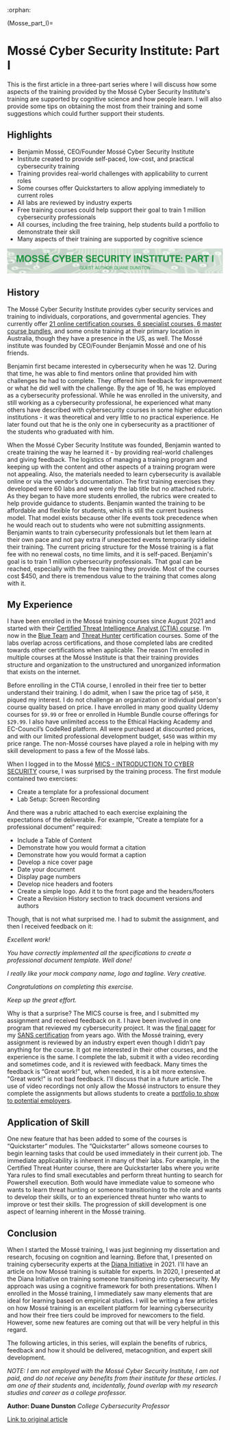 :orphan:

(Mosse_part_I)=

# Mossé Cyber Security Institute: Part I

This is the first article in a three-part series where I will discuss how some aspects of the training provided by the Mossé Cyber Security Institute's training are supported by cognitive science and how people learn. I will also provide some tips on obtaining the most from their training and some suggestions which could further support their students.

## Highlights

- Benjamin Mossé, CEO/Founder Mossé Cyber Security Institute
- Institute created to provide self-paced, low-cost, and practical cybersecurity training
- Training provides real-world challenges with applicability to current roles
- Some courses offer Quickstarters to allow applying immediately to current roles
- All labs are reviewed by industry experts
- Free training courses could help support their goal to train 1 million cybersecurity professionals
- All courses, including the free training, help students build a portfolio to demonstrate their skill
- Many aspects of their training are supported by cognitive science

<img src="images/duane-dunston-article.png" alt="Mossé Cyber Security Institute Part I"/>

## History

The Mossé Cyber Security Institute provides cyber security services and training to individuals, corporations, and governmental agencies. They currently offer [21 online certification courses, 6 specialist courses, 6 master course bundles](https://www.mosse-institute.com/certifications.html), and some onsite training at their primary location in Australia, though they have a presence in the US, as well. The Mossé institute was founded by CEO/Founder Benjamin Mossé and one of his friends.

Benjamin first became interested in cybersecurity when he was 12. During that time, he was able to find mentors online that provided him with challenges he had to complete. They offered him feedback for improvement or what he did well with the challenge. By the age of 16, he was employed as a cybersecurity professional. While he was enrolled in the university, and still working as a cybersecurity professional, he experienced what many others have described with cybersecurity courses in some higher education institutions - it was theoretical and very little to no practical experience. He later found out that he is the only one in cybersecurity as a practitioner of the students who graduated with him.

When the Mossé Cyber Security Institute was founded, Benjamin wanted to create training the way he learned it - by providing real-world challenges and giving feedback. The logistics of managing a training program and keeping up with the content and other aspects of a training program were not appealing. Also, the materials needed to learn cybersecurity is available online or via the vendor’s documentation. The first training exercises they developed were 60 labs and were only the lab title but no attached rubric. As they began to have more students enrolled, the rubrics were created to help provide guidance to students. Benjamin wanted the training to be affordable and flexible for students, which is still the current business model. That model exists because other life events took precedence when he would reach out to students who were not submitting assignments. Benjamin wants to train cybersecurity professionals but let them learn at their own pace and not pay extra if unexpected events temporarily sideline their training. The current pricing structure for the Mossé training is a flat fee with no renewal costs, no time limits, and it is self-paced. Benjamin's goal is to train 1 million cybersecurity professionals. That goal can be reached, especially with the free training they provide. Most of the courses cost $450, and there is tremendous value to the training that comes along with it.

## My Experience

I have been enrolled in the Mossé training courses since August 2021 and started with their [Certified Threat Intelligence Analyst (CTIA) course](https://www.mosse-institute.com/certifications/mtia-certified-threat-intelligence-analyst.html). I’m now in the [Blue Team](https://www.mosse-institute.com/certifications/mbt-certified-blue-teamer.html) and [Threat Hunter](https://www.mosse-institute.com/certifications/mth-certified-threat-hunter.html) certification courses. Some of the labs overlap across certifications, and those completed labs are credited towards other certifications when applicable.  The reason I’m enrolled in multiple courses at the Mossé Institute is that their training provides structure and organization to the unstructured and unorganized information that exists on the internet.

Before enrolling in the CTIA course, I enrolled in their free tier to better understand their training. I do admit, when I saw the price tag of `$450`, it piqued my interest. I do not challenge an organization or individual person's course quality based on price. I have enrolled in many good quality Udemy courses for `$9.99` or free or enrolled in Humble Bundle course offerings for `$29.99`. I also have unlimited access to the Ethical Hacking Academy and EC-Council’s CodeRed platform. All were purchased at discounted prices, and with our limited professional development budget, `$450` was within my price range. The non-Mossé courses have played a role in helping with my skill development to pass a few of the Mossé labs.

When I logged in to the Mossé [MICS - INTRODUCTION TO CYBER SECURITY](https://www.mosse-institute.com/certifications/mics-introduction-to-cyber-security.html) course, I was surprised by the training process. The first module contained two exercises:

- Create a template for a professional document
- Lab Setup: Screen Recording

And there was a rubric attached to each exercise explaining the expectations of the deliverable. For example, “Create a template for a professional document” required:

- Include a Table of Content
- Demonstrate how you would format a citation
- Demonstrate how you would format a caption
- Develop a nice cover page
- Date your document
- Display page numbers
- Develop nice headers and footers
- Create a simple logo. Add it to the front page and the headers/footers
- Create a Revision History section to track document versions and authors

Though, that is not what surprised me. I had to submit the assignment, and then I received feedback on it:

*Excellent work!*

*You have correctly implemented all the specifications to create a professional document template. Well done!*

*I really like your mock company name, logo and tagline. Very creative.*

*Congratulations on completing this exercise.*

*Keep up the great effort.*

Why is that a surprise? The MICS course is free, and I submitted my assignment and received feedback on it. I have been involved in one program that reviewed my cybersecurity project. It was the [final paper](https://citeseerx.ist.psu.edu/viewdoc/download?doi=10.1.1.28.9091&rep=rep1&type=pdf) for my [SANS certification](https://www.giac.org/certified-professional/Duane-Dunston/101331) from years ago. With the Mossé training, every assignment is reviewed by an industry expert even though I didn’t pay anything for the course. It got me interested in their other courses, and the experience is the same. I complete the lab, submit it with a video recording and sometimes code, and it is reviewed with feedback. Many times the feedback is “Great work!” but, when needed, it is a bit more extensive. "Great work!" is not bad feedback. I'll discuss that in a future article.  The use of video recordings not only allow the Mossé instructors to ensure they complete the assignments but allows students to create a [portfolio to show to potential employers](https://www.youtube.com/watch?v=36hbC-4Aoss). 

## Application of Skill

One new feature that has been added to some of the courses is “Quickstarter” modules. The “Quickstarter” allows someone courses to begin learning tasks that could be used immediately in their current job. The immediate applicability is inherent in many of their labs. For example, in the Certified Threat Hunter course, there are Quickstarter labs where you write Yara rules to find small executables and perform threat hunting to search for Powershell execution. Both would have immediate value to someone who wants to learn threat hunting or someone transitioning to the role and wants to develop their skills, or to an experienced threat hunter who wants to improve or test their skills. The progression of skill development is one aspect of learning inherent in the Mossé training.

## Conclusion

When I started the Mossé training, I was just beginning my dissertation and research, focusing on cognition and learning. Before that, I presented on training cybersecurity experts at the [Diana Initiative](https://www.dianainitiative.org/) in 2021. I'll have an article on how Mossé training is suitable for experts. In 2020, I presented at the Diana Initiative on training someone transitioning into cybersecurity. My approach was using a cognitive framework for both presentations. When I enrolled in the Mossé training, I immediately saw many elements that are ideal for learning based on empirical studies. I will be writing a few articles on how Mossé training is an excellent platform for learning cybersecurity and how their free tiers could be improved for newcomers to the field. However, some new features are coming out that will be very helpful in this regard.

The following articles, in this series, will explain the benefits of rubrics, feedback and how it should be delivered, metacognition, and expert skill development.

*NOTE: I am not employed with the Mossé Cyber Security Institute, I am not paid, and do not receive any benefits from their institute for these articles. I am one of their students and, incidentally, found overlap with my research studies and career as a college professor.*

**Author: Duane Dunston** *College Cybersecurity Professor*

[Link to original article](https://www.linkedin.com/pulse/moss%C3%A9-cyber-security-institute-part-i-duane-dunston/)